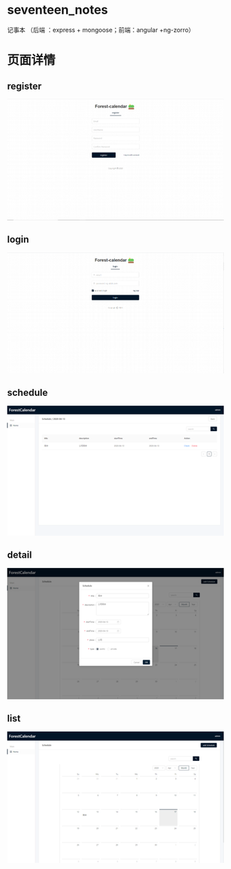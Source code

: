 # seventeen_notes
记事本 （后端 ：express + mongoose；前端：angular +ng-zorro）

# 页面详情
 ## register
 <img src="https://github.com/wushuxuan/seventeen_notes/blob/master/images/register.png" />
 
 ## login 
 <img src="https://github.com/wushuxuan/seventeen_notes/blob/master/images/login.png"/>
 
 ## schedule 
 <img src="https://github.com/wushuxuan/seventeen_notes/blob/master/images/schedule.png"/>
 
  ## detail 
 <img src="https://github.com/wushuxuan/seventeen_notes/blob/master/images/detail.png"/>
 
  ## list
 <img src="https://github.com/wushuxuan/seventeen_notes/blob/master/images/list.png" />
 
 
